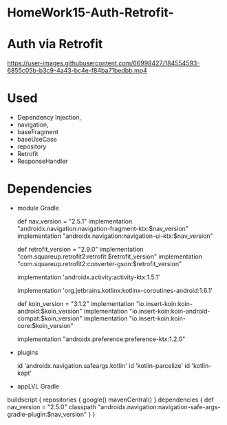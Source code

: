 # HomeWork15-Auth-Retrofit-

# Auth via Retrofit


https://user-images.githubusercontent.com/66998427/184554593-6855c05b-b3c9-4a43-bc4e-f84ba71bedbb.mp4


# Used
- Dependency Injection,
- navigation,
- baseFragment
- baseUseCase
- repository
- Retrofit
- ResponseHandler<Generic>

# Dependencies
- module Gradle

    def nav_version = "2.5.1"
    implementation "androidx.navigation:navigation-fragment-ktx:$nav_version"
    implementation "androidx.navigation:navigation-ui-ktx:$nav_version"

    def retrofit_version = "2.9.0"
    implementation "com.squareup.retrofit2:retrofit:$retrofit_version"
    implementation "com.squareup.retrofit2:converter-gson:$retrofit_version"

    implementation 'androidx.activity:activity-ktx:1.5.1'

    implementation 'org.jetbrains.kotlinx:kotlinx-coroutines-android:1.6.1'

    def koin_version = "3.1.2"
    implementation "io.insert-koin:koin-android:$koin_version"
    implementation "io.insert-koin:koin-android-compat:$koin_version"
    implementation "io.insert-koin:koin-core:$koin_version"

    implementation "androidx.preference:preference-ktx:1.2.0"
    
- plugins

    id 'androidx.navigation.safeargs.kotlin'
    id 'kotlin-parcelize'
    id 'kotlin-kapt'
    
- appLVL Gradle

buildscript {
    repositories {
        google()
        mavenCentral()
    }
    dependencies {
        def nav_version = "2.5.0"
        classpath "androidx.navigation:navigation-safe-args-gradle-plugin:$nav_version"
    }
}

